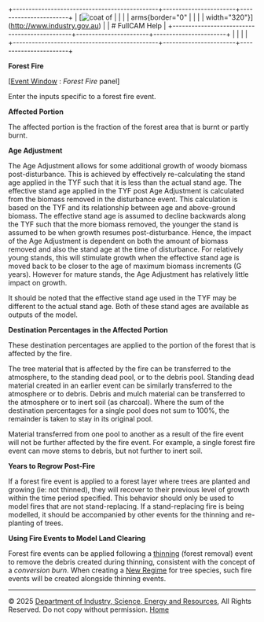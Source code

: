 +----------------------------------------------+-----------------------+-----------------------+
| [![coat of                                   |                       | [](index.htm)         |
| arms](imgs/DISER-inline_Mono.png){border="0" |                       |                       |
| width="320"}](http://www.industry.gov.au)    |                       | # FullCAM Help        |
+----------------------------------------------+-----------------------+-----------------------+
|                                              |                       |                       |
+----------------------------------------------+-----------------------+-----------------------+

**Forest Fire**

\[[Event Window](137_Event%20Window.htm) : *Forest Fire* panel\]

Enter the inputs specific to a forest fire event.

**Affected Portion**

The affected portion is the fraction of the forest area that is burnt or
partly burnt.

**Age Adjustment**

The Age Adjustment allows for some additional growth of woody biomass
post-disturbance. This is achieved by effectively re-calculating the
stand age applied in the TYF such that it is less than the actual stand
age. The effective stand age applied in the TYF post Age Adjustment is
calculated from the biomass removed in the disturbance event. This
calculation is based on the TYF and its relationship between age and
above-ground biomass. The effective stand age is assumed to decline
backwards along the TYF such that the more biomass removed, the younger
the stand is assumed to be when growth resumes post-disturbance. Hence,
the impact of the Age Adjustment is dependent on both the amount of
biomass removed and also the stand age at the time of disturbance. For
relatively young stands, this will stimulate growth when the effective
stand age is moved back to be closer to the age of maximum biomass
increments (G years). However for mature stands, the Age Adjustment has
relatively little impact on growth.

It should be noted that the effective stand age used in the TYF may be
different to the actual stand age. Both of these stand ages are
available as outputs of the model.

**Destination Percentages in the Affected Portion**

These destination percentages are applied to the portion of the forest
that is affected by the fire.

The tree material that is affected by the fire can be transferred to the
atmosphere, to the standing dead pool, or to the debris pool. Standing
dead material created in an earlier event can be similarly transferred
to the atmosphere or to debris. Debris and mulch material can be
transferred to the atmosphere or to inert soil (as charcoal). Where the
sum of the destination percentages for a single pool does not sum to
100%, the remainder is taken to stay in its original pool.

Material transferred from one pool to another as a result of the fire
event will not be further affected by the fire event. For example, a
single forest fire event can move stems to debris, but not further to
inert soil.

**Years to Regrow Post-Fire**

If a forest fire event is applied to a forest layer where trees are
planted and growing (ie: not thinned), they will recover to their
previous level of growth within the time period specified. This behavior
should only be used to model fires that are not stand-replacing. If a
stand-replacing fire is being modelled, it should be accompanied by
other events for the thinning and re-planting of trees.

**Using Fire Events to Model Land Clearing**

Forest fire events can be applied following a [thinning](140_Thin.htm)
(forest removal) event to remove the debris created during thinning,
consistent with the concept of a *conversion burn*. When creating a [New
Regime](274_New%20Regime.htm) for tree species, such fire events will be
created alongside thinning events.

------------------------------------------------------------------------

© 2025 [Department of Industry, Science, Energy and
Resources](http://www.industry.gov.au "Department of Industry, Science, Energy and Resources"),
All Rights Reserved. Do not copy without permission.
[Home](index.htm "help index")
